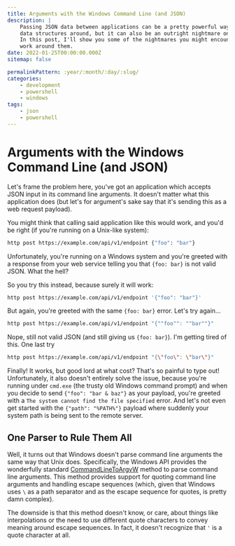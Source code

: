 ```yaml
---
title: Arguments with the Windows Command Line (and JSON)
description: |
    Passing JSON data between applications can be a pretty powerful way to move rich
    data structures around, but it can also be an outright nightmare on Windows machines.
    In this post, I'll show you some of the nightmares you might encounter and how to
    work around them.
date: 2022-01-25T00:00:00.000Z
sitemap: false

permalinkPattern: :year/:month/:day/:slug/
categories:
    - development
    - powershell
    - windows
tags:
    - json
    - powershell
---
```


# Arguments with the Windows Command Line (and JSON)
Let's frame the problem here, you've got an application which accepts JSON input in its command line
arguments. It doesn't matter what this application does (but let's for argument's sake say that it's
sending this as a web request payload).

You might think that calling said application like this would work, and you'd be right (if you're running
on a Unix-like system):

```bash
http post https://example.com/api/v1/endpoint {"foo": "bar"}
```

Unfortunately, you're running on a Windows system and you're greeted with a response from your web service
telling you that `{foo: bar}` is not valid JSON. What the hell?

So you try this instead, because surely it will work:

```bash
http post https://example.com/api/v1/endpoint '{"foo": "bar"}'
```

But again, you're greeted with the same `{foo: bar}` error. Let's try again...

```bash
http post https://example.com/api/v1/endpoint "{""foo"": ""bar""}"
```

Nope, still not valid JSON (and still giving us `{foo: bar}`). I'm getting tired of this. One last try

```bash
http post https://example.com/api/v1/endpoint "{\"foo\": \"bar\"}"
```

Finally! It works, but good lord at what cost? That's so painful to type out! Unfortunately, it also
doesn't entirely solve the issue, because you're running under `cmd.exe` (the trusty old Windows command prompt)
and when you decide to send `{"foo": "bar & baz"}` as your payload, you're greeted with a
`The system cannot find the file specified` error. And let's not even get started with the
`{"path": "%PATH%"}` payload where suddenly your system path is being sent to the remote server.

## One Parser to Rule Them All
Well, it turns out that Windows doesn't parse command line arguments the same way that Unix does. Specifically,
the Windows API provides the wonderfully standard
[CommandLineToArgvW](https://docs.microsoft.com/en-us/windows/win32/api/shellapi/nf-shellapi-commandlinetoargvw)
method to parse command line arguments. This method provides support for quoting command line arguments and handling
escape sequences (which, given that Windows uses `\` as a path separator and as the escape sequence for quotes, is
pretty damn complex).

The downside is that this method doesn't know, or care, about things like interpolations or the need to use different
quote characters to convey meaning around escape sequences. In fact, it doesn't recognize that `'` is a quote character
at all.

<!-- more -->